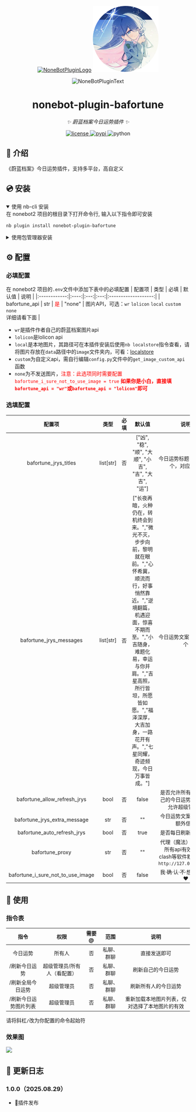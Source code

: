 <div align="center">
  <a href="https://v2.nonebot.dev/store"><img src="https://github.com/A-kirami/nonebot-plugin-template/blob/resources/nbp_logo.png" width="180" height="180" alt="NoneBotPluginLogo"></a>
  <img src="https://github.com/captain-wangrun-cn/wr-nonebot-plugin-template/blob/resources/wr_avatar.jpg" width="180">
  <br>
  <p><img src="https://github.com/A-kirami/nonebot-plugin-template/blob/resources/NoneBotPlugin.svg" width="240" alt="NoneBotPluginText"></p>
</div>

<div align="center">

# nonebot-plugin-bafortune

_✨ 蔚蓝档案今日运势插件 ✨_


<a href="./LICENSE">
    <img src="https://img.shields.io/github/license/captain-wangrun-cn/nonebot-plugin-bafortune.svg" alt="license">
</a>
<a href="https://pypi.python.org/pypi/nonebot-plugin-bafortune">
    <img src="https://img.shields.io/pypi/v/nonebot-plugin-bafortune.svg" alt="pypi">
</a>
<img src="https://img.shields.io/badge/python-3.9+-blue.svg" alt="python">

</div>

## 📖 介绍

《蔚蓝档案》今日运势插件，支持多平台，高自定义

## 💿 安装

<details open>
<summary>使用 nb-cli 安装</summary>
在 nonebot2 项目的根目录下打开命令行, 输入以下指令即可安装

    nb plugin install nonebot-plugin-bafortune

</details>

<details>
<summary>使用包管理器安装</summary>
在 nonebot2 项目的插件目录下, 打开命令行, 根据你使用的包管理器, 输入相应的安装命令

<details>
<summary>pip</summary>

    pip install nonebot-plugin-bafortune
</details>


打开 nonebot2 项目根目录下的 `pyproject.toml` 文件, 在 `[tool.nonebot]` 部分追加写入

    plugins = ["nonebot_plugin_bafortune"]

</details>

## ⚙️ 配置

### 必填配置
在 nonebot2 项目的`.env`文件中添加下表中的必填配置
| 配置项          | 类型   | 必填 | 默认值 | 说明                  |
|:------------:|:----:|:---:|:---:|:-------------------:|
| bafortune_api | str | <font color="red">是</font>  | "none"  | 图片API，可选：`wr` `lolicon` `local` `custom` `none` <br>详细请看下面 |

- `wr`是插件作者自己的蔚蓝档案图片api
- `lolicon`是lolicon api
- `local`是本地图片，其路径可在本插件安装后使用`nb localstore`指令查看，请将图片存放在`data`路径中的`image`文件夹内，可看：[localstore](https://github.com/nonebot/plugin-localstore)
- `custom`为自定义api，需自行编辑`config.py`文件中的`get_image_custom_api`函数
- `none`为不发送图片，<font color="red">注意：此选项同时需要配置`bafortune_i_sure_not_to_use_image = true`</font>
<font color="red"><strong>如果你是小白，直接填`bafortune_api = "wr"`或`bafortune_api = "lolicon"`即可</strong></font>

### 选填配置
| 配置项          | 类型   | 必填 | 默认值 | 说明                  |
|:------------:|:----:|:---:|:---:|:-------------------:|
| bafortune_jrys_titles | list[str] | 否  | ["凶", "稳", "顺", "大顺", "小吉", "吉", "大吉", "运"]  | 今日运势标题，总共有8个，对应7颗⭐ |
| bafortune_jrys_messages | list[str] | 否  | ["长夜再暗，火种仍在，转机终会到来。","微光不灭，步步向前，黎明就在眼前。","心怀希冀，顺流而行，好事悄然靠近。","逆境翻篇，机遇迎面，惊喜不期而至。","小吉随身，难题化易，幸运与你并肩。","吉星高照，所行皆坦，所愿皆如愿。","福泽深厚，大吉加身，一路花开有声。","七星同耀，奇迹频现，今日万事皆成。"]  | 今日运势文案，总共有8个 |
| bafortune_allow_refresh_jrys | bool | 否  | false  | 是否允许所有人刷新自己的今日运势，否为只允许超级管理员 |
| bafortune_jrys_extra_message | str | 否  | ""  | 今日运势文案后附加的额外信息 |
| bafortune_auto_refresh_jrys | bool | 否  | true  | 是否每日刷新今日运势 |
| bafortune_proxy | str | 否  | ""  | 代理（魔法）地址，对所有api有效，一般clash等软件默认地址为`http://127.0.0.1:7890` |
| bafortune_i_sure_not_to_use_image | bool | 否  | false  | 我·确·认·不·想·用·图·片❤ |


## 🎉 使用
### 指令表
| 指令 | 权限 | 需要@ | 范围 | 说明 |
|:-----:|:----:|:----:|:----:|:----:|
| 今日运势 | 所有人 | 否 | 私聊、群聊 | 直接发送即可 |
| /刷新今日运势 | 超级管理员/所有人（看配置） | 否 | 私聊、群聊 | 刷新自己的今日运势 |
| /刷新全局今日运势 | 超级管理员 | 否 | 私聊、群聊 | 刷新所有人的今日运势 |
| /刷新今日运势图片列表 | 超级管理员 | 否 | 私聊、群聊 | 重新加载本地图片列表，仅对选择了本地图片的有效 |

请将斜杠`/`改为你配置的命令起始符

### 效果图
<img src="imgs/image.png">

## 📃 更新日志
### 1.0.0（2025.08.29）
- 🧋插件发布
